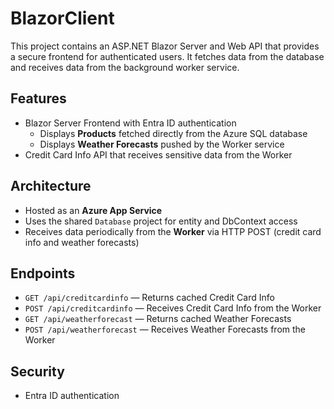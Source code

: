 # BlazorClient

This project contains an ASP.NET Blazor Server and Web API that provides a
secure frontend for authenticated users. It fetches data from the database
and receives data from the background worker service.

## Features

- Blazor Server Frontend with Entra ID authentication
  - Displays **Products** fetched directly from the Azure SQL database
  - Displays **Weather Forecasts** pushed by the Worker service
- Credit Card Info API that receives sensitive data from the Worker

## Architecture

- Hosted as an **Azure App Service**
- Uses the shared `Database` project for entity and DbContext access
- Receives data periodically from the **Worker** via HTTP POST
  (credit card info and weather forecasts)

## Endpoints

- `GET /api/creditcardinfo` — Returns cached Credit Card Info
- `POST /api/creditcardinfo` — Receives Credit Card Info from the Worker
- `GET /api/weatherforecast` — Returns cached Weather Forecasts
- `POST /api/weatherforecast` — Receives Weather Forecasts from the Worker

## Security

- Entra ID authentication

